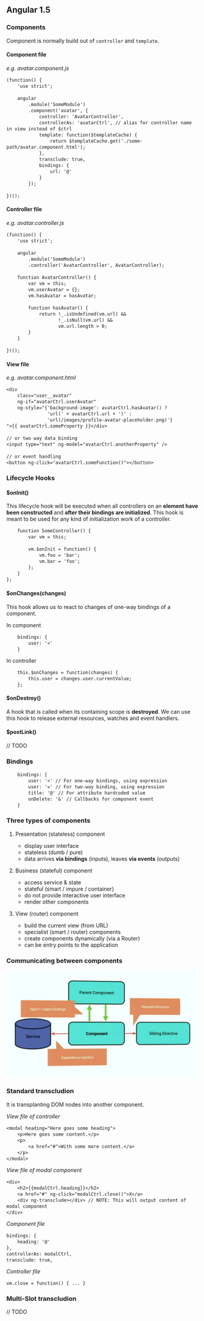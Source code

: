 ## Angular 1.5

### Components

Component is normally build out of `controller` and `template`.

#### Component file 
_e.g. avatar.component.js_

```
(function() {
    'use strict';

    angular
        .module('SomeModule')
        .component('avatar', {
            controller: 'AvatarController',
            controllerAs: 'avatarCtrl', // alias for controller name in view instead of $ctrl
            template: function($templateCache) {
                return $templateCache.get('./some-path/avatar.component.html');
            },
            transclude: true,
            bindings: {
                url: '@'
            }
        });

})();
```

#### Controller file 
_e.g. avatar.controller.js_

```
(function() {
    'use strict';

    angular
        .module('SomeModule')
        .controller('AvatarController', AvatarController);

    function AvatarController() {
        var vm = this;
        vm.userAvatar = {};
        vm.hasAvatar = hasAvatar;

        function hasAvatar() {
            return !_.isUndefined(vm.url) && 
                   !_.isNull(vm.url) && 
                   vm.url.length > 0;
        }
    }

})();
```

#### View file 
_e.g. avatar.component.html_

```
<div 
    class="user__avatar" 
    ng-if="avatarCtrl.userAvatar"
    ng-style="{'background-image': avatarCtrl.hasAvatar() ? 
               'url(' + avatarCtrl.url + ')' : 
               'url(/images/profile-avatar-placeholder.png)'}
">{{ avatarCtrl.someProperty }}</div>

// or two way data binding
<input type="text" ng-model="avatarCtrl.anotherProperty" />

// or event handling
<button ng-click="avatarCtrl.someFunction()"></button>

```

### Lifecycle Hooks

#### $onInit()

This lifecycle hook will be executed when all controllers on an __element have been constructed__ and __after their bindings are initialized__. This hook is meant to be used for any kind of initialization work of a controller.

```
    function SomeController() {
        var vm = this;
    
        vm.$onInit = function() {
            vm.foo = 'bar';
            vm.bar = 'foo';    
        };
    }
};
```

#### $onChanges(changes)

This hook allows us to react to changes of one-way bindings of a component.

In component

```
    bindings: {
        user: '<'
    }
```  
            
In controller

```            
    this.$onChanges = function(changes) {
        this.user = changes.user.currentValue;
    };
```

#### $onDestroy()

A hook that is called when its containing scope is __destroyed__. We can use this hook to release external resources, watches and event handlers.

#### $postLink()

// TODO

### Bindings

```
    bindings: {
        user: '<' // For one-way bindings, using expression
        user: '=' // For two-way binding, using expression
        title: '@' // For attribute hardcoded value
        onDelete: '&' // Callbacks for component event 
    }
```

### Three types of components 
    
1. Presentation (stateless) component
    - display user interface
    - stateless (dumb / pure)
    - data arrives __via bindings__ (inputs), leaves __via events__ (outputs)

2. Business (stateful) component
    - access service & state
    - stateful (smart / impure / container)
    - do not provide interactive user interface
    - render other components

3. View (router) component
    - build the current view (from URL)
    - specialist (smart / router) components
    - create components dynamically (via a Router)
    - can be entry points to the application

### Communicating between components

<img src="/images/angular-1-5-communication-components.png" />

### Standard transcludion

It is transplanting DOM nodes into another component.

_View file of controller_ 
 
```
<modal heading="Here goes some heading">
    <p>Here goes some content.</p>
    <p>
        <a href="#">With some more content.</a>
    </p>
</modal>
```

_View file of modal component_

```
<div>
    <h2>{{modalCtrl.heading}}</h2>
    <a href="#" ng-click="modalCtrl.close()">X</a>
    <div ng-transclude></div> // NOTE: This will output content of modal component 
</div>
```

_Component file_

```
bindings: {
    heading: '@'
},
controllerAs: modalCtrl,
transclude: true,

```

_Controller file_ 

```
vm.close = function() { ... }
```

### Multi-Slot transcludion

// TODO
